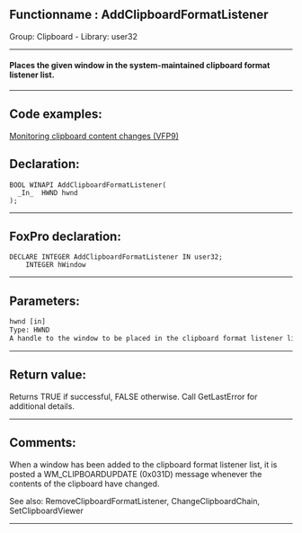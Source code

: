 <link rel="stylesheet" type="text/css" href="../../css/win32api.css">  
<link rel="stylesheet" href="https://cdnjs.cloudflare.com/ajax/libs/font-awesome/4.7.0/css/font-awesome.min.css">

## Functionname : AddClipboardFormatListener
Group: Clipboard - Library: user32    
***  


#### Places the given window in the system-maintained clipboard format listener list.
***  


## Code examples:
[Monitoring clipboard content changes (VFP9)](../../samples/sample_601.md)  

## Declaration:
```foxpro  
BOOL WINAPI AddClipboardFormatListener(
  _In_  HWND hwnd
);  
```  
***  


## FoxPro declaration:
```foxpro  
DECLARE INTEGER AddClipboardFormatListener IN user32;
	INTEGER hWindow  
```  
***  


## Parameters:
```txt  
hwnd [in]
Type: HWND
A handle to the window to be placed in the clipboard format listener list.  
```  
***  


## Return value:
Returns TRUE if successful, FALSE otherwise. Call GetLastError for additional details.  
***  


## Comments:
When a window has been added to the clipboard format listener list, it is posted a WM_CLIPBOARDUPDATE (0x031D) message whenever the contents of the clipboard have changed.  
  
See also: RemoveClipboardFormatListener, ChangeClipboardChain, SetClipboardViewer    
  
***  

